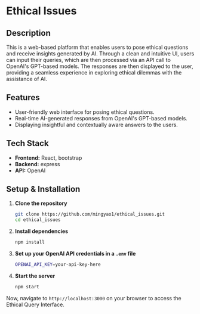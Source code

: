 # Ethical Issues

## Description
This is a web-based platform that enables users to pose ethical questions and receive insights generated by AI. Through a clean and intuitive UI, users can input their queries, which are then processed via an API call to OpenAI's GPT-based models. The responses are then displayed to the user, providing a seamless experience in exploring ethical dilemmas with the assistance of AI.

## Features
- User-friendly web interface for posing ethical questions.
- Real-time AI-generated responses from OpenAI's GPT-based models.
- Displaying insightful and contextually aware answers to the users.

## Tech Stack
- **Frontend:** React, bootstrap
- **Backend:** express
- **API:** OpenAI

## Setup & Installation
1. **Clone the repository**
   ```bash
   git clone https://github.com/mingyao1/ethical_issues.git
   cd ethical_issues
   ```
2. **Install dependencies**
   ```bash
   npm install
   ```
3. **Set up your OpenAI API credentials in a `.env` file**
   ```bash
   OPENAI_API_KEY=your-api-key-here
   ```
4. **Start the server**
   ```bash
   npm start
   ```

Now, navigate to `http://localhost:3000` on your browser to access the Ethical Query Interface.


